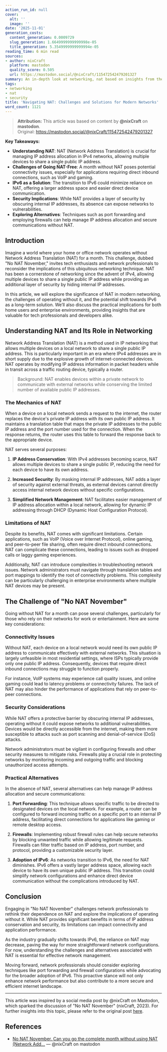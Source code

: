 ```yaml
---
action_run_id: null
cover:
  alt: ''
  image: ''
date: '2025-11-01'
generation_costs:
  content_generation: 0.0009729
  slug_generation: 1.6649999999999998e-05
  title_generation: 5.3549999999999994e-05
reading_time: 6 min read
sources:
- author: nixCraft
  platform: mastodon
  quality_score: 0.505
  url: https://mastodon.social/@nixCraft/115472542479201327
summary: An in-depth look at networking, nat based on insights from the tech community.
tags:
- networking
- nat
- security
title: 'Navigating NAT: Challenges and Solutions for Modern Networks'
word_count: 1121
---
```


> **Attribution:** This article was based on content by **@nixCraft** on **mastodon**.  
> Original: https://mastodon.social/@nixCraft/115472542479201327

**Key Takeaways:**

- **Understanding NAT**: NAT (Network Address Translation) is crucial for managing IP address allocation in IPv4 networks, allowing multiple devices to share a single public IP address.
- **Challenges of Going NAT-Free**: A month without NAT poses potential connectivity issues, especially for applications requiring direct inbound connections, such as VoIP and gaming.
- **IPv6 as a Solution**: The transition to IPv6 could minimize reliance on NAT, offering a larger address space and easier direct device communication.
- **Security Implications**: While NAT provides a layer of security by obscuring internal IP addresses, its absence can expose networks to vulnerabilities.
- **Exploring Alternatives**: Techniques such as port forwarding and employing firewalls can help manage IP address allocation and secure communications without NAT.

## Introduction

Imagine a world where your home or office network operates without Network Address Translation (NAT) for a month. This challenge, dubbed "No NAT November," invites tech enthusiasts and network professionals to reconsider the implications of this ubiquitous networking technique. NAT has been a cornerstone of networking since the advent of IPv4, allowing multiple devices to share a single public IP address while providing an additional layer of security by hiding internal IP addresses. 

In this article, we will explore the significance of NAT in modern networking, the challenges of operating without it, and the potential shift towards IPv6 as a long-term solution. We’ll also discuss the practical implications for both home users and enterprise environments, providing insights that are valuable for tech professionals and developers alike.

## Understanding NAT and Its Role in Networking

Network Address Translation (NAT) is a method used in IP networking that allows multiple devices on a local network to share a single public IP address. This is particularly important in an era where IPv4 addresses are in short supply due to the explosive growth of internet-connected devices. NAT operates by modifying IP address information in packet headers while in transit across a traffic routing device, typically a router.

> Background: NAT enables devices within a private network to communicate with external networks while conserving the limited number of available public IP addresses.

### The Mechanics of NAT

When a device on a local network sends a request to the internet, the router replaces the device's private IP address with its own public IP address. It maintains a translation table that maps the private IP addresses to the public IP address and the port number used for the connection. When the response returns, the router uses this table to forward the response back to the appropriate device. 

NAT serves several purposes:

1. **IP Address Conservation**: With IPv4 addresses becoming scarce, NAT allows multiple devices to share a single public IP, reducing the need for each device to have its own address.
   
2. **Increased Security**: By masking internal IP addresses, NAT adds a layer of security against external threats, as external devices cannot directly access internal network devices without specific configurations.

3. **Simplified Network Management**: NAT facilitates easier management of IP address allocation within a local network, allowing for dynamic IP addressing through DHCP (Dynamic Host Configuration Protocol).

### Limitations of NAT

Despite its benefits, NAT comes with significant limitations. Certain applications, such as VoIP (Voice over Internet Protocol), online gaming, and peer-to-peer file sharing, often require direct inbound connections. NAT can complicate these connections, leading to issues such as dropped calls or laggy gaming experiences. 

Additionally, NAT can introduce complexities in troubleshooting network issues. Network administrators must navigate through translation tables and port mappings to identify the root of connectivity problems. This complexity can be particularly challenging in enterprise environments where multiple NAT devices may be present.

## The Challenge of "No NAT November"

Going without NAT for a month can pose several challenges, particularly for those who rely on their networks for work or entertainment. Here are some key considerations:

### Connectivity Issues

Without NAT, each device on a local network would need its own public IP address to communicate effectively with external networks. This situation is largely unfeasible in most residential settings, where ISPs typically provide only one public IP address. Consequently, devices that require direct inbound connections may struggle to function properly. 

For instance, VoIP systems may experience call quality issues, and online gaming could lead to latency problems or connectivity failures. The lack of NAT may also hinder the performance of applications that rely on peer-to-peer connections.

### Security Considerations

While NAT offers a protective barrier by obscuring internal IP addresses, operating without it could expose networks to additional vulnerabilities. Devices would be directly accessible from the internet, making them more susceptible to attacks such as port scanning and denial-of-service (DoS) attacks. 

Network administrators must be vigilant in configuring firewalls and other security measures to mitigate risks. Firewalls play a crucial role in protecting networks by monitoring incoming and outgoing traffic and blocking unauthorized access attempts.

### Practical Alternatives

In the absence of NAT, several alternatives can help manage IP address allocation and secure communications:

1. **Port Forwarding**: This technique allows specific traffic to be directed to designated devices on the local network. For example, a router can be configured to forward incoming traffic on a specific port to an internal IP address, facilitating direct connections for applications like gaming or remote desktop access.

2. **Firewalls**: Implementing robust firewall rules can help secure networks by blocking unwanted traffic while allowing legitimate requests. Firewalls can filter traffic based on IP address, port number, and protocol, providing a customizable security layer.

3. **Adoption of IPv6**: As networks transition to IPv6, the need for NAT diminishes. IPv6 offers a vastly larger address space, allowing each device to have its own unique public IP address. This transition could simplify network configurations and enhance direct device communication without the complications introduced by NAT.

## Conclusion

Engaging in "No NAT November" challenges network professionals to rethink their dependence on NAT and explore the implications of operating without it. While NAT provides significant benefits in terms of IP address conservation and security, its limitations can impact connectivity and application performance.

As the industry gradually shifts towards IPv6, the reliance on NAT may decrease, paving the way for more straightforward network configurations. For now, understanding the challenges and alternatives associated with NAT is essential for effective network management.

Moving forward, network professionals should consider exploring techniques like port forwarding and firewall configurations while advocating for the broader adoption of IPv6. This proactive stance will not only enhance network performance but also contribute to a more secure and efficient internet landscape.

---

This article was inspired by a social media post by @nixCraft on Mastodon, which sparked the discussion of "No NAT November" (nixCraft, 2023). For further insights into this topic, please refer to the original post [here](https://mastodon.social/@nixCraft/115472542479201327).

## References

- [No NAT November. Can you go the complete month without using NAT (Network Add...](https://mastodon.social/@nixCraft/115472542479201327) — @nixCraft on mastodon